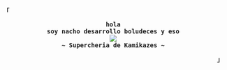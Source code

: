<div align="justify">

<p align="left"><strong><samp>「</samp></strong></p>
  <p align="center">
    <samp>
      <b>
        hola
      <br>
        soy nacho desarrollo boludeces y eso
      </b>
      <br>
        <image src="https://readme-typing-svg.herokuapp.com?font=Iosevka&size=16&color=6791c9&center=true&width=410&height=45&lines=me+gusta+jugar+msc+y+aguante+spinneta">
      <br>
      <b>
        ~ Supercheria de Kamikazes ~
      </b>
    </samp>
  </p>
<p align="right"><strong><samp>」</samp></strong></p>

</div>

